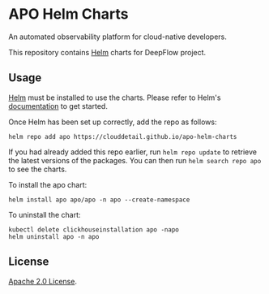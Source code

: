 # APO Helm Charts

An automated observability platform for cloud-native developers.

This repository contains [Helm](https://helm.sh/) charts for DeepFlow project.

## Usage

[Helm](https://helm.sh) must be installed to use the charts.  Please refer to
Helm's [documentation](https://helm.sh/docs) to get started.

Once Helm has been set up correctly, add the repo as follows:

    helm repo add apo https://clouddetail.github.io/apo-helm-charts

If you had already added this repo earlier, run `helm repo update` to retrieve
the latest versions of the packages.  You can then run `helm search repo
apo` to see the charts.

To install the apo chart:

    helm install apo apo/apo -n apo --create-namespace

To uninstall the chart:

    kubectl delete clickhouseinstallation apo -napo
    helm uninstall apo -n apo

## License

[Apache 2.0 License](./LICENSE).
